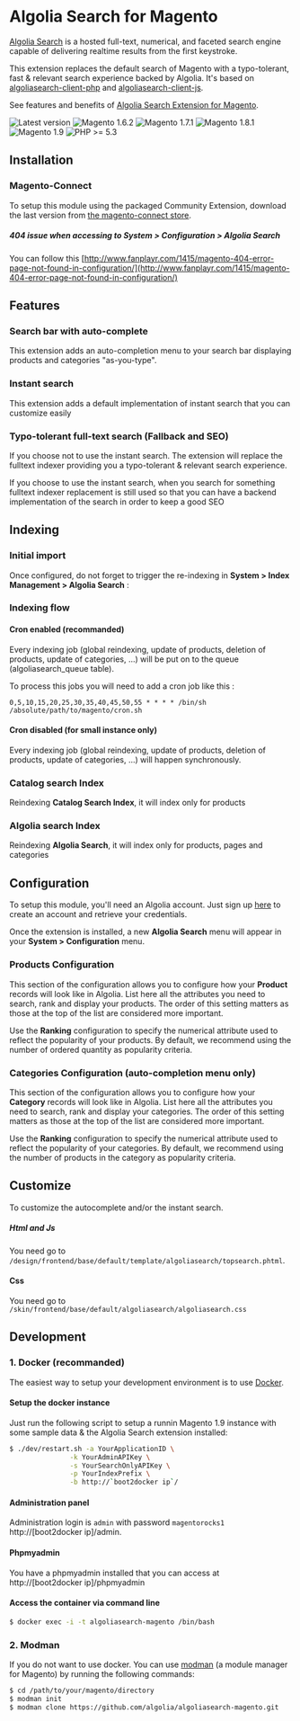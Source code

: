 Algolia Search for Magento
==================

[Algolia Search](http://www.algolia.com) is a hosted full-text, numerical, and faceted search engine capable of delivering realtime results from the first keystroke.

This extension replaces the default search of Magento with a typo-tolerant, fast & relevant search experience backed by Algolia. It's based on [algoliasearch-client-php](https://github.com/algolia/algoliasearch-client-php) and [algoliasearch-client-js](https://github.com/algolia/algoliasearch-client-js).


See features and benefits of [Algolia Search Extension for Magento](https://www.algolia.com/with/magento).

![Latest version](https://img.shields.io/badge/latest-1.2.0-green.svg)
![Magento 1.6.2](https://img.shields.io/badge/magento-1.6.2-blue.svg)
![Magento 1.7.1](https://img.shields.io/badge/magento-1.7.1-blue.svg)
![Magento 1.8.1](https://img.shields.io/badge/magento-1.8.1-blue.svg)
![Magento 1.9](https://img.shields.io/badge/magento-1.9-blue.svg)
![PHP >= 5.3](https://img.shields.io/badge/php-%3E=5.3-green.svg)

Installation
--------------

### Magento-Connect

To setup this module using the packaged Community Extension, download the last version from [the magento-connect store](http://www.magentocommerce.com/magento-connect/algolia-search-extension.html).

##### 404 issue when accessing to System > Configuration > Algolia Search

You can follow this [http://www.fanplayr.com/1415/magento-404-error-page-not-found-in-configuration/](http://www.fanplayr.com/1415/magento-404-error-page-not-found-in-configuration/)

Features
--------

### Search bar with auto-complete

This extension adds an auto-completion menu to your search bar displaying products and categories "as-you-type".


### Instant search

This extension adds a default implementation of instant search that you can customize easily

### Typo-tolerant full-text search (Fallback and SEO)

If you choose not to use the instant search. The extension will replace the fulltext indexer providing you a typo-tolerant & relevant search experience.

If you choose to use the instant search, when you search for something fulltext indexer replacement is still used so that you can have a backend implementation of the search in order to keep a good SEO

Indexing
---------------

### Initial import

Once configured, do not forget to trigger the re-indexing in **System > Index Management > Algolia Search** :

### Indexing flow

#### Cron enabled (recommanded)

Every indexing job (global reindexing, update of products, deletion of products, update of categories, ...) will be put on to the queue (algoliasearch_queue table).

To process this jobs you will need to add a cron job like this :

```
0,5,10,15,20,25,30,35,40,45,50,55 * * * * /bin/sh /absolute/path/to/magento/cron.sh
```

#### Cron disabled (for small instance only)

Every indexing job (global reindexing, update of products, deletion of products, update of categories, ...) will happen synchronously. 

### Catalog search Index

Reindexing **Catalog Search Index**, it will index only for products

### Algolia search Index

Reindexing **Algolia Search**, it will index only for products, pages and categories


Configuration
--------------

To setup this module, you'll need an Algolia account. Just sign up [here](http://www.algolia.com/users/sign_up) to create an account and retrieve your credentials.

Once the extension is installed, a new **Algolia Search** menu will appear in your **System > Configuration** menu.


### Products Configuration

This section of the configuration allows you to configure how your **Product** records will look like in Algolia. List here all the attributes you need to search, rank and display your products. The order of this setting matters as those at the top of the list are considered more important.

Use the **Ranking** configuration to specify the numerical attribute used to reflect the popularity of your products. By default, we recommend using the number of ordered quantity as popularity criteria.

### Categories Configuration (auto-completion menu only)

This section of the configuration allows you to configure how your **Category** records will look like in Algolia. List here all the attributes you need to search, rank and display your categories. The order of this setting matters as those at the top of the list are considered more important.

Use the **Ranking** configuration to specify the numerical attribute used to reflect the popularity of your categories. By default, we recommend using the number of products in the category as popularity criteria.


Customize
------------

To customize the autocomplete and/or the instant search.

##### Html and Js

You need go to ```/design/frontend/base/default/template/algoliasearch/topsearch.phtml```.

#### Css

You need go to ```/skin/frontend/base/default/algoliasearch/algoliasearch.css```

Development
------------

### 1. Docker (recommanded)

The easiest way to setup your development environment is to use [Docker](https://www.docker.com/).

#### Setup the docker instance

 Just run the following script to setup a runnin Magento 1.9 instance with some sample data & the Algolia Search extension installed:

```sh
$ ./dev/restart.sh -a YourApplicationID \
               -k YourAdminAPIKey \
               -s YourSearchOnlyAPIKey \
               -p YourIndexPrefix \
               -b http://`boot2docker ip`/
```

#### Administration panel

Administration login is `admin` with password `magentorocks1` http://[boot2docker ip]/admin.

#### Phpmyadmin

You have a phpmyadmin installed that you can access at http://[boot2docker ip]/phpmyadmin

#### Access the container via command line

```sh
$ docker exec -i -t algoliasearch-magento /bin/bash
```

### 2. Modman

If you do not want to use docker. You can use [modman](https://github.com/colinmollenhour/modman) (a module manager for Magento) by running the following commands:

```sh
$ cd /path/to/your/magento/directory
$ modman init
$ modman clone https://github.com/algolia/algoliasearch-magento.git
```